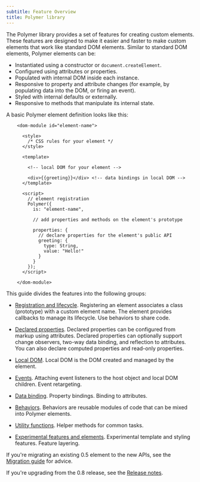 ```yaml
---
subtitle: Feature Overview
title: Polymer library
---
```


The Polymer library provides a set of features for creating custom elements. These features are designed
to make it easier and faster to make custom elements that work like standard DOM elements. Similar to standard DOM elements, Polymer elements can be:

* Instantiated using a constructor or `document.createElement`.
* Configured using attributes or properties.
* Populated with internal DOM inside each instance.
* Responsive to property and attribute changes (for example, by populating data into the DOM, or firing an event).
* Styled with internal defaults or externally.
* Responsive to methods that manipulate its internal state.

A basic Polymer element definition looks like this:

```
    <dom-module id="element-name">
      
      <style>
        /* CSS rules for your element */
      </style>
      
      <template>
      
        <!-- local DOM for your element -->

        <div>{{greeting}}</div> <!-- data bindings in local DOM -->
      </template>

      <script>
        // element registration
        Polymer({
          is: "element-name",

          // add properties and methods on the element's prototype

          properties: {
            // declare properties for the element's public API
            greeting: {
              type: String,
              value: "Hello!"
            }
          }
        });
      </script>

    </dom-module>
```


This guide divides the features into the following groups:

*   [Registration and lifecycle](registering-elements). Registering an
    element associates a class (prototype) with a custom element name. The
    element provides callbacks to manage its lifecycle. Use behaviors to
    share code.

*   [Declared properties](properties). Declared properties can be
    configured from markup using attributes. Declared properties can optionally
    support change observers, two-way data binding, and reflection to attributes.
    You can also declare computed properties and read-only properties.

*   [Local DOM](local-dom). Local DOM is the DOM created and managed by the element.

*   [Events](events). Attaching event listeners to the host object
    and local DOM children. Event retargeting.

*   [Data binding](data-binding). Property bindings. Binding to attributes.

*   [Behaviors](behaviors). Behaviors are reusable modules of code that can be
    mixed into Polymer elements.

*   [Utility functions](instance-methods). Helper methods for common tasks.

*   [Experimental features and elements](experimental). Experimental template and styling features.
    Feature layering.

If you're migrating an existing 0.5 element to the new APIs, see the [Migration guide](/1.0/docs/migration)
for advice.

If you're upgrading from the 0.8 release, see the [Release notes](/1.0/docs/release-notes).
